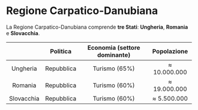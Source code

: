 # Regione Carpatico-Danubiana

La Regione Carpatico-Danubiana comprende **tre Stati**: **Ungheria**,
**Romania** e **Slovacchia**.

| | Politica | Economia (settore dominante) | Popolazione |
| :-: | :-: | :-: | :-: |
| Ungheria | Repubblica | Turismo (65%) | &thickapprox; 10.000.000 |
| Romania | Repubblica | Turismo (60%) | &thickapprox; 19.000.000 |
| Slovacchia | Repubblica | Turismo (60%) | &thickapprox; 5.500.000 |
